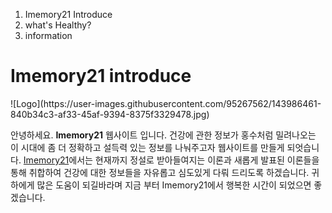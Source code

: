 <!doctype html>
<head>
 <title>Imemory21 Website</title>
 <meta charset="utf-8">
</head>
<body> 
 <ol>
  <li>Imemory21 Introduce</li>
  <li>what's Healthy?</li>
  <li>information</li>
 </ol>
 <h1>Imemory21 introduce</h1>
![Logo](https://user-images.githubusercontent.com/95267562/143986461-840b34c3-af33-45af-9394-8375f3329478.jpg)
 <p> 안녕하세요. <strong>Imemory21</strong> 웹사이트 입니다. 건강에 관한 정보가 홍수처럼 밀려나오는 이 시대에  좀 더 정확하고 설득력 있는 정보를 나눠주고자 웹사이트를 만들게 되엇습니다.
<u>Imemory21</u>에서는 현재까지 정설로 받아들여지는 이론과 새롭게 발표된 이론들을 통해 취합하여 건강에 대한 정보들을 자유롭고 심도있게 다뤄 드리도록 하겠습니다.
귀하에게 많은 도움이 되길바라며 지금 부터 Imemory21에서 행복한 시간이 되었으면 좋겠습니다.
</p>
</body>
</html>
